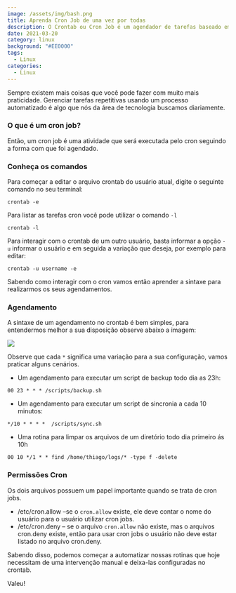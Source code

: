 ```yaml
---
image: /assets/img/bash.png
title: Aprenda Cron Job de uma vez por todas
description: O Crontab ou Cron Job é um agendador de tarefas baseado em tempo em sistemas
date: 2021-03-20
category: linux
background: "#EE0000"
tags:
  - Linux
categories:
  - Linux
---
```

Sempre existem mais coisas que você pode fazer com muito mais praticidade. Gerenciar tarefas repetitivas usando um processo automatizado é algo que nós da área de tecnologia buscamos diariamente.

### O que é um cron job?

Então, um cron job é uma atividade que será executada pelo cron seguindo a forma com que foi agendado. 

### Conheça os comandos

Para começar a editar o arquivo crontab do usuário atual, digite o seguinte comando no seu terminal:

```
crontab -e
```

Para listar as tarefas cron você pode utilizar o comando `-l`

```
crontab -l
```

Para interagir com o crontab de um outro usuário, basta informar a opção `-u` informar o usuário e em seguida a variação que deseja, por exemplo para editar:

```
crontab -u username -e
```

Sabendo como interagir com o cron vamos então aprender a sintaxe para realizarmos os seus agendamentos.

### Agendamento

A sintaxe de um agendamento no crontab é bem simples, para entendermos melhor a sua disposição observe abaixo a imagem:

![](/assets/img/crontab.png)

Observe que cada `*` significa uma variação para a sua configuração, vamos praticar alguns cenários.

 * Um agendamento para executar um script de backup todo dia as 23h:
```
00 23 * * * /scripts/backup.sh
```
* Um agendamento para executar um script de sincronia a cada 10 minutos:

```
*/10 * * * *  /scripts/sync.sh
```
* Uma rotina para limpar os arquivos de um diretório todo dia primeiro ás 10h 
```
00 10 */1 * * find /home/thiago/logs/* -type f -delete
```

### Permissões Cron
Os dois arquivos possuem um papel importante quando se trata de cron jobs.

* /etc/cron.allow –se o `cron.allow` existe, ele deve contar o nome do usuário para o usuário utilizar cron jobs.
* /etc/cron.deny – se o arquivo `cron.allow` não existe, mas o arquivos cron.deny existe, então para usar cron jobs o usuário não deve estar listado no arquivo cron.deny.


Sabendo disso, podemos começar a automatizar nossas rotinas que hoje necessitam de uma intervenção manual e deixa-las configuradas no crontab.

Valeu! 